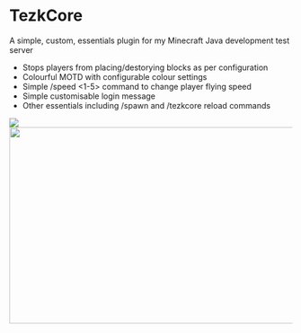 # TezkCore
A simple, custom, essentials plugin for my Minecraft Java development test server

* Stops players from placing/destorying blocks as per configuration
* Colourful MOTD with configurable colour settings
* Simple /speed <1-5> command to change player flying speed
* Simple customisable login message
* Other essentials including /spawn and /tezkcore reload commands

<img src="https://user-images.githubusercontent.com/13305898/145494055-b3058f0d-cfa9-49b4-a1ef-57a8d0457afd.gif" />
<img src="https://github.com/Tezk/TezkCore/blob/58c2fe214d24307f42b3e45425f9560ab853d187/tezkcoremotd.gif" width="600" height="350" />


